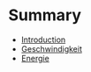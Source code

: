 # Summary

* [Introduction](README.md)
* [Geschwindigkeit](geschwindigkeit.md)
* [Energie](energie.md)

